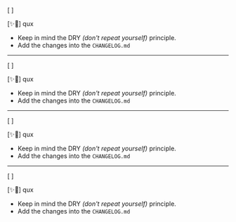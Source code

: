 [ ]

[✨🍊] qux

-   Keep in mind the DRY _(don't repeat yourself)_ principle.
-   Add the changes into the `CHANGELOG.md`

---

[ ]

[✨🍊] qux

-   Keep in mind the DRY _(don't repeat yourself)_ principle.
-   Add the changes into the `CHANGELOG.md`

---

[ ]

[✨🍊] qux

-   Keep in mind the DRY _(don't repeat yourself)_ principle.
-   Add the changes into the `CHANGELOG.md`

---

[ ]

[✨🍊] qux

-   Keep in mind the DRY _(don't repeat yourself)_ principle.
-   Add the changes into the `CHANGELOG.md`